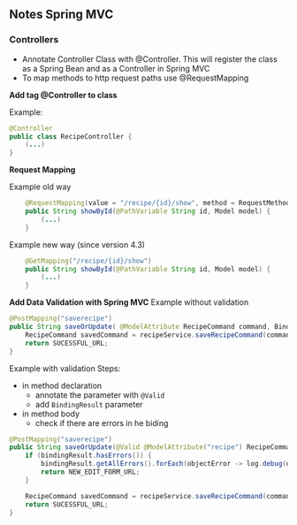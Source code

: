 ## Notes Spring MVC

### Controllers
- Annotate Controller Class with @Controller.
This will register the class as a Spring Bean and as a Controller in Spring MVC
- To map methods to http request paths use @RequestMapping


**Add tag @Controller to class**

Example:
```java
@Controller
public class RecipeController {
    (...)
}
```

**Request Mapping**

Example old way
```java
    @RequestMapping(value = "/recipe/{id}/show", method = RequestMethod.GET)
    public String showById(@PathVariable String id, Model model) {
        (...)
    }
```

Example new way (since version 4.3)
```java
    @GetMapping("/recipe/{id}/show")
    public String showById(@PathVariable String id, Model model) {
        (...)
    }
```

**Add Data Validation with Spring MVC**
Example without validation
```java
@PostMapping("saverecipe")
public String saveOrUpdate( @ModelAttribute RecipeCommand command, BindingResult bindingResult) {
	RecipeCommand savedCommand = recipeService.saveRecipeCommand(command);
	return SUCESSFUL_URL;
}
```

Example with validation
Steps:
- in method declaration
    - annotate the parameter with `@Valid`
    - add `BindingResult` parameter
- in method body
    - check if there are errors in he biding
```java
@PostMapping("saverecipe")
public String saveOrUpdate(@Valid @ModelAttribute("recipe") RecipeCommand command, BindingResult bindingResult) {
	if (bindingResult.hasErrors()) {
		bindingResult.getAllErrors().forEach(objectError -> log.debug(objectError.toString()));
		return NEW_EDIT_FORM_URL;
	}

	RecipeCommand savedCommand = recipeService.saveRecipeCommand(command);
	return SUCESSFUL_URL;
}
```